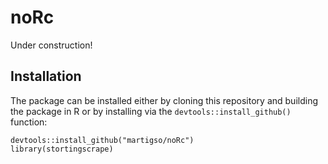 # noRc

Under construction!


## Installation

The package can be installed either by cloning this repository and building the package in R or
by installing via the `devtools::install_github()` function:

```
devtools::install_github("martigso/noRc")
library(stortingscrape)
```

